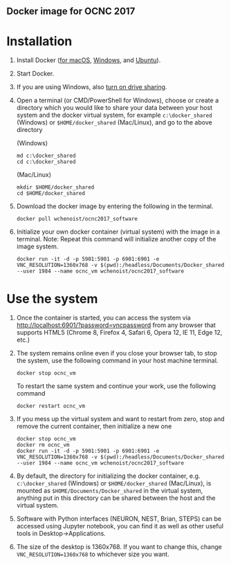 ## Docker image for OCNC 2017

# Installation

1. Install Docker ([for macOS](https://docs.docker.com/docker-for-mac/), [Windows](https://docs.docker.com/docker-for-windows/), and [Ubuntu](https://docs.docker.com/engine/installation/linux/ubuntu/)).

2. Start Docker.

3. If you are using Windows, also [turn on drive sharing](https://rominirani.com/docker-on-windows-mounting-host-directories-d96f3f056a2c#.w4v0e42tn).

4. Open a terminal (or CMD/PowerShell for Windows), choose or create a directory which you would like to share your data between your host system and the docker virtual system, for example `c:\docker_shared` (Windows) or `$HOME/docker_shared` (Mac/Linux), and go to the above directory

   (Windows)
   ```shell
   md c:\docker_shared
   cd c:\docker_shared
   ```
   (Mac/Linux)
   ```shell
   mkdir $HOME/docker_shared
   cd $HOME/docker_shared
   ```
   
5. Download the docker image by entering the following in the terminal.

   ```shell
   docker pull wchenoist/ocnc2017_software
   ```
   
6. Initialize your own docker container (virtual system) with the image in a terminal. Note: Repeat this command will initialize another copy of the image system.

   ```shell
   docker run -it -d -p 5901:5901 -p 6901:6901 -e  VNC_RESOLUTION=1360x768 -v $(pwd):/headless/Documents/Docker_shared --user 1984 --name ocnc_vm wchenoist/ocnc2017_software
   ```
# Use the system

1. Once the container is started, you can access the system via [http://localhost:6901/?password=vncpassword](http://localhost:6901/?password=vncpassword) from any browser that supports HTML5 (Chrome 8, Firefox 4, Safari 6, Opera 12, IE 11, Edge 12, etc.)

2. The system remains online even if you close your browser tab, to stop the system, use the following command in your host machine terminal.

   ```shell
   docker stop ocnc_vm
   ```
   To restart the same system and continue your work, use the following command

   ```shell
   docker restart ocnc_vm
   ```
3. If you mess up the virtual system and want to restart from zero, stop and remove the current container, then initialize a new one

   ```shell
   docker stop ocnc_vm
   docker rm ocnc_vm
   docker run -it -d -p 5901:5901 -p 6901:6901 -e  VNC_RESOLUTION=1360x768 -v $(pwd):/headless/Documents/Docker_shared --user 1984 --name ocnc_vm wchenoist/ocnc2017_software
   ```
4. By default, the directory for initializing the docker container, e.g. `c:\docker_shared` (Windows) or `$HOME/docker_shared` (Mac/Linux), is mounted as `$HOME/Documents/Docker_shared` in the virtual system, anything put in this directory can be shared between the host and the virtual system.

5. Software with Python interfaces (NEURON, NEST, Brian, STEPS) can be accessed using Jupyter notebook, you can find it as well as other useful tools in Desktop->Applications. 

5. The size of the desktop is 1360x768. If you want to change this, change `VNC_RESOLUTION=1360x768` to whichever size you want.

